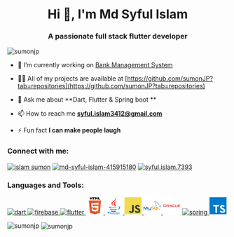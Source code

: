 <h1 align="center">Hi 👋, I'm Md Syful Islam</h1>
<h3 align="center">A passionate full stack flutter developer</h3>

<p align="left"> <img src="https://komarev.com/ghpvc/?username=sumonjp&label=Profile%20views&color=0e75b6&style=flat" alt="sumonjp" /> </p>

- 🔭 I’m currently working on [Bank Management System](https://github.com/sumonJP/Bank-Management-System.git)

- 👨‍💻 All of my projects are available at [https://github.com/sumonJP?tab=repositories](https://github.com/sumonJP?tab=repositories)

- 💬 Ask me about **Dart, Flutter & Spring boot **

- 📫 How to reach me **syful.islam3412@gmail.com**

- ⚡ Fun fact **I can make people laugh**

<h3 align="left">Connect with me:</h3>
<p align="left">
<a href="https://twitter.com/islam sumon" target="blank"><img align="center" src="https://raw.githubusercontent.com/rahuldkjain/github-profile-readme-generator/master/src/images/icons/Social/twitter.svg" alt="islam sumon" height="30" width="40" /></a>
<a href="https://linkedin.com/in/md-syful-islam-415915180" target="blank"><img align="center" src="https://raw.githubusercontent.com/rahuldkjain/github-profile-readme-generator/master/src/images/icons/Social/linked-in-alt.svg" alt="md-syful-islam-415915180" height="30" width="40" /></a>
<a href="https://fb.com/syful.islam.7393" target="blank"><img align="center" src="https://raw.githubusercontent.com/rahuldkjain/github-profile-readme-generator/master/src/images/icons/Social/facebook.svg" alt="syful.islam.7393" height="30" width="40" /></a>
</p>

<h3 align="left">Languages and Tools:</h3>
<p align="left"> 
     <a href="https://developer.android.com" target="_blank" rel="noreferrer">                                                                                                                                                                                                       <a href="https://dart.dev" target="_blank" rel="noreferrer"> 
    <img src="https://www.vectorlogo.zone/logos/dartlang/dartlang-icon.svg" alt="dart" width="40" height="40"/> </a> <a href="https://firebase.google.com/" target="_blank" rel="noreferrer"> 
      <img src="https://www.vectorlogo.zone/logos/firebase/firebase-icon.svg" alt="firebase" width="40" height="40"/> </a> <a href="https://flutter.dev" target="_blank" rel="noreferrer"> 
      <img src="https://www.vectorlogo.zone/logos/flutterio/flutterio-icon.svg" alt="flutter" width="40" height="40"/> </a> <a href="https://www.w3.org/html/" target="_blank" rel="noreferrer">
      <img src="https://raw.githubusercontent.com/devicons/devicon/master/icons/html5/html5-original-wordmark.svg" alt="html5" width="40" height="40"/> </a> <a href="https://www.java.com" target="_blank" rel="noreferrer"> 
    <img src="https://raw.githubusercontent.com/devicons/devicon/master/icons/java/java-original.svg" alt="java" width="40" height="40"/> </a> <a href="https://developer.mozilla.org/en-US/docs/Web/JavaScript" target="_blank" rel="noreferrer"> 
    <img src="https://raw.githubusercontent.com/devicons/devicon/master/icons/javascript/javascript-original.svg" alt="javascript" width="40" height="40"/> </a> <a href="https://www.mysql.com/" target="_blank" rel="noreferrer"> 
    <img src="https://raw.githubusercontent.com/devicons/devicon/master/icons/mysql/mysql-original-wordmark.svg" alt="mysql" width="40" height="40"/> </a>
    <img src="https://raw.githubusercontent.com/devicons/devicon/master/icons/oracle/oracle-original.svg" alt="oracle" width="40" height="40"/> </a> <a href="https://spring.io/" target="_blank" rel="noreferrer"> 
    <img src="https://www.vectorlogo.zone/logos/springio/springio-icon.svg" alt="spring" width="40" height="40"/> </a> <a href="https://www.typescriptlang.org/" target="_blank" rel="noreferrer"> 
    <img src="https://raw.githubusercontent.com/devicons/devicon/master/icons/typescript/typescript-original.svg" alt="typescript" width="40" height="40"/> </a> </p>

<p><img align="left" src="https://github-readme-stats.vercel.app/api/top-langs?username=sumonjp&show_icons=true&locale=en&layout=compact" alt="sumonjp" /></p>

<p>&nbsp;<img align="center" src="https://github-readme-stats.vercel.app/api?username=sumonjp&show_icons=true&locale=en" alt="sumonjp" /></p>

